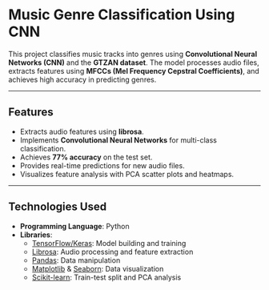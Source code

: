 # Music Genre Classification Using CNN  

This project classifies music tracks into genres using **Convolutional Neural Networks (CNN)** and the **GTZAN dataset**. The model processes audio files, extracts features using **MFCCs (Mel Frequency Cepstral Coefficients)**, and achieves high accuracy in predicting genres.

---

## Features
- Extracts audio features using **librosa**.
- Implements **Convolutional Neural Networks** for multi-class classification.
- Achieves **77% accuracy** on the test set.
- Provides real-time predictions for new audio files.
- Visualizes feature analysis with PCA scatter plots and heatmaps.

---

## Technologies Used
- **Programming Language**: Python  
- **Libraries**: 
  - [TensorFlow/Keras](https://www.tensorflow.org/keras): Model building and training  
  - [Librosa](https://librosa.org/doc/main/index.html): Audio processing and feature extraction  
  - [Pandas](https://pandas.pydata.org/): Data manipulation  
  - [Matplotlib](https://matplotlib.org/) & [Seaborn](https://seaborn.pydata.org/): Data visualization  
  - [Scikit-learn](https://scikit-learn.org/stable/): Train-test split and PCA analysis  
